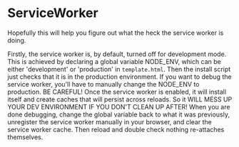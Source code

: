# ServiceWorker
Hopefully this will help you figure out what the heck the service worker is doing.

Firstly, the service worker is, by default, turned off for development mode. This is achieved by declaring a global variable NODE_ENV, which can be either 'development' or 'production' in `template.html`. Then the install script just checks that it is in the production environment. If you want to debug the service worker, you'll have to manually change the NODE_ENV to production. BE CAREFUL! Once the service worker is enabled, it will install itself and create caches that will persist across reloads. So it WILL MESS UP YOUR DEV ENVIRONMENT IF YOU DON'T CLEAN UP AFTER! When you are done debugging, change the global variable back to what it was previously, unregister the service worker manually in your browser, and clear the service worker cache. Then reload and double check nothing re-attaches themselves.